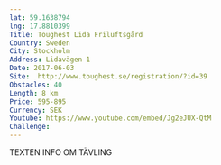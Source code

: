 ```yaml
---
lat: 59.1638794
lng: 17.8810399
Title: Toughest Lida Friluftsgård
Country: Sweden
City: Stockholm
Address: Lidavägen 1
Date: 2017-06-03
Site:  http://www.toughest.se/registration/?id=39
Obstacles: 40
Length: 8 km
Price: 595-895
Currency: SEK
Youtube: https://www.youtube.com/embed/Jg2eJUX-QtM
Challenge: 
---
```


TEXTEN INFO OM TÄVLING
